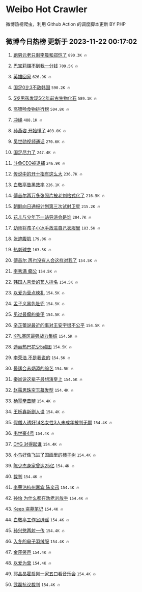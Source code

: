 # Weibo Hot Crawler 



微博热榜爬虫，利用 Github Action 的调度脚本更新 BY PHP 


## 微博今日热榜 更新于 2023-11-22 00:17:02 
1. [跑男元老只剩李晨和郑恺了](https://s.weibo.com/weibo?q=%23%E8%B7%91%E7%94%B7%E5%85%83%E8%80%81%E5%8F%AA%E5%89%A9%E6%9D%8E%E6%99%A8%E5%92%8C%E9%83%91%E6%81%BA%E4%BA%86%23&t=31&band_rank=1&Refer=top) `890.3K 🔥` 

1. [巴宝莉赚不到我一分钱](https://s.weibo.com/weibo?q=%E5%B7%B4%E5%AE%9D%E8%8E%89%E8%B5%9A%E4%B8%8D%E5%88%B0%E6%88%91%E4%B8%80%E5%88%86%E9%92%B1&t=31&band_rank=2&Refer=top) `709.5K 🔥` 

1. [英雄回家](https://s.weibo.com/weibo?q=%23%E8%8B%B1%E9%9B%84%E5%9B%9E%E5%AE%B6%23&t=31&band_rank=3&Refer=top) `626.9K 🔥` 

1. [国足0比3不敌韩国](https://s.weibo.com/weibo?q=%E5%9B%BD%E8%B6%B30%E6%AF%943%E4%B8%8D%E6%95%8C%E9%9F%A9%E5%9B%BD&t=31&band_rank=4&Refer=top) `590.2K 🔥` 

1. [5岁男孩发现5亿年前古生物化石](https://s.weibo.com/weibo?q=%235%E5%B2%81%E7%94%B7%E5%AD%A9%E5%8F%91%E7%8E%B05%E4%BA%BF%E5%B9%B4%E5%89%8D%E5%8F%A4%E7%94%9F%E7%89%A9%E5%8C%96%E7%9F%B3%23&t=31&band_rank=5&Refer=top) `589.1K 🔥` 

1. [高嘌呤食物排行榜](https://s.weibo.com/weibo?q=%E9%AB%98%E5%98%8C%E5%91%A4%E9%A3%9F%E7%89%A9%E6%8E%92%E8%A1%8C%E6%A6%9C&t=31&band_rank=6&Refer=top) `504.8K 🔥` 

1. [冲绳](https://s.weibo.com/weibo?q=%E5%86%B2%E7%BB%B3&t=31&band_rank=7&Refer=top) `488.1K 🔥` 

1. [孙燕姿 开始懂了](https://s.weibo.com/weibo?q=%E5%AD%99%E7%87%95%E5%A7%BF%20%E5%BC%80%E5%A7%8B%E6%87%82%E4%BA%86&t=31&band_rank=8&Refer=top) `403.0K 🔥` 

1. [吴世勋视频通话](https://s.weibo.com/weibo?q=%23%E5%90%B4%E4%B8%96%E5%8B%8B%E8%A7%86%E9%A2%91%E9%80%9A%E8%AF%9D%23&t=31&band_rank=9&Refer=top) `270.6K 🔥` 

1. [国足尽力了](https://s.weibo.com/weibo?q=%23%E5%9B%BD%E8%B6%B3%E5%B0%BD%E5%8A%9B%E4%BA%86%23&t=31&band_rank=10&Refer=top) `247.4K 🔥` 

1. [斗鱼CEO被逮捕](https://s.weibo.com/weibo?q=%23%E6%96%97%E9%B1%BCCEO%E8%A2%AB%E9%80%AE%E6%8D%95%23&t=31&band_rank=11&Refer=top) `246.9K 🔥` 

1. [传说中的开十指有这么大](https://s.weibo.com/weibo?q=%E4%BC%A0%E8%AF%B4%E4%B8%AD%E7%9A%84%E5%BC%80%E5%8D%81%E6%8C%87%E6%9C%89%E8%BF%99%E4%B9%88%E5%A4%A7&t=31&band_rank=12&Refer=top) `236.7K 🔥` 

1. [白敬亭告黑效率](https://s.weibo.com/weibo?q=%23%E7%99%BD%E6%95%AC%E4%BA%AD%E5%91%8A%E9%BB%91%E6%95%88%E7%8E%87%23&t=31&band_rank=13&Refer=top) `226.1K 🔥` 

1. [傅首尔两万多张照片被老刘格式化了](https://s.weibo.com/weibo?q=%23%E5%82%85%E9%A6%96%E5%B0%94%E4%B8%A4%E4%B8%87%E5%A4%9A%E5%BC%A0%E7%85%A7%E7%89%87%E8%A2%AB%E8%80%81%E5%88%98%E6%A0%BC%E5%BC%8F%E5%8C%96%E4%BA%86%23&t=31&band_rank=14&Refer=top) `216.5K 🔥` 

1. [朝鲜向日通报计划第三次试射卫星](https://s.weibo.com/weibo?q=%23%E6%9C%9D%E9%B2%9C%E5%90%91%E6%97%A5%E9%80%9A%E6%8A%A5%E8%AE%A1%E5%88%92%E7%AC%AC%E4%B8%89%E6%AC%A1%E8%AF%95%E5%B0%84%E5%8D%AB%E6%98%9F%23&t=31&band_rank=15&Refer=top) `215.2K 🔥` 

1. [花儿与少年下一站导游会是谁](https://s.weibo.com/weibo?q=%23%E8%8A%B1%E5%84%BF%E4%B8%8E%E5%B0%91%E5%B9%B4%E4%B8%8B%E4%B8%80%E7%AB%99%E5%AF%BC%E6%B8%B8%E4%BC%9A%E6%98%AF%E8%B0%81%23&t=31&band_rank=16&Refer=top) `204.7K 🔥` 

1. [幼师将孩子小冰手放进自己衣服里](https://s.weibo.com/weibo?q=%23%E5%B9%BC%E5%B8%88%E5%B0%86%E5%AD%A9%E5%AD%90%E5%B0%8F%E5%86%B0%E6%89%8B%E6%94%BE%E8%BF%9B%E8%87%AA%E5%B7%B1%E8%A1%A3%E6%9C%8D%E9%87%8C%23&t=31&band_rank=17&Refer=top) `183.5K 🔥` 

1. [张遮腹肌](https://s.weibo.com/weibo?q=%23%E5%BC%A0%E9%81%AE%E8%85%B9%E8%82%8C%23&t=31&band_rank=18&Refer=top) `179.0K 🔥` 

1. [热刺球衣](https://s.weibo.com/weibo?q=%E7%83%AD%E5%88%BA%E7%90%83%E8%A1%A3&t=31&band_rank=19&Refer=top) `163.5K 🔥` 

1. [傅首尔 再也没有人会这样对我了](https://s.weibo.com/weibo?q=%E5%82%85%E9%A6%96%E5%B0%94%20%E5%86%8D%E4%B9%9F%E6%B2%A1%E6%9C%89%E4%BA%BA%E4%BC%9A%E8%BF%99%E6%A0%B7%E5%AF%B9%E6%88%91%E4%BA%86&t=31&band_rank=20&Refer=top) `154.5K 🔥` 

1. [李秀满 癫公](https://s.weibo.com/weibo?q=%E6%9D%8E%E7%A7%80%E6%BB%A1%20%E7%99%AB%E5%85%AC&t=31&band_rank=21&Refer=top) `154.5K 🔥` 

1. [韩国人喜爱的艺人排名](https://s.weibo.com/weibo?q=%23%E9%9F%A9%E5%9B%BD%E4%BA%BA%E5%96%9C%E7%88%B1%E7%9A%84%E8%89%BA%E4%BA%BA%E6%8E%92%E5%90%8D%23&t=31&band_rank=22&Refer=top) `154.5K 🔥` 

1. [以爱为营点映礼](https://s.weibo.com/weibo?q=%23%E4%BB%A5%E7%88%B1%E4%B8%BA%E8%90%A5%E7%82%B9%E6%98%A0%E7%A4%BC%23&t=31&band_rank=23&Refer=top) `154.5K 🔥` 

1. [孟子义黑色肚兜](https://s.weibo.com/weibo?q=%23%E5%AD%9F%E5%AD%90%E4%B9%89%E9%BB%91%E8%89%B2%E8%82%9A%E5%85%9C%23&t=31&band_rank=24&Refer=top) `154.5K 🔥` 

1. [见过最癫的美甲](https://s.weibo.com/weibo?q=%E8%A7%81%E8%BF%87%E6%9C%80%E7%99%AB%E7%9A%84%E7%BE%8E%E7%94%B2&t=31&band_rank=25&Refer=top) `154.5K 🔥` 

1. [辛芷蕾说最近的事对王安宇很不公平](https://s.weibo.com/weibo?q=%23%E8%BE%9B%E8%8A%B7%E8%95%BE%E8%AF%B4%E6%9C%80%E8%BF%91%E7%9A%84%E4%BA%8B%E5%AF%B9%E7%8E%8B%E5%AE%89%E5%AE%87%E5%BE%88%E4%B8%8D%E5%85%AC%E5%B9%B3%23&t=31&band_rank=26&Refer=top) `154.5K 🔥` 

1. [KPL赛区最强战力集结](https://s.weibo.com/weibo?q=%23KPL%E8%B5%9B%E5%8C%BA%E6%9C%80%E5%BC%BA%E6%88%98%E5%8A%9B%E9%9B%86%E7%BB%93%23&t=31&band_rank=27&Refer=top) `154.5K 🔥` 

1. [迪丽热巴花少5动图](https://s.weibo.com/weibo?q=%23%E8%BF%AA%E4%B8%BD%E7%83%AD%E5%B7%B4%E8%8A%B1%E5%B0%915%E5%8A%A8%E5%9B%BE%23&t=31&band_rank=28&Refer=top) `154.5K 🔥` 

1. [李荣浩 不是我说的](https://s.weibo.com/weibo?q=%E6%9D%8E%E8%8D%A3%E6%B5%A9%20%E4%B8%8D%E6%98%AF%E6%88%91%E8%AF%B4%E7%9A%84&t=31&band_rank=29&Refer=top) `154.5K 🔥` 

1. [最适合苏炳添的综艺](https://s.weibo.com/weibo?q=%E6%9C%80%E9%80%82%E5%90%88%E8%8B%8F%E7%82%B3%E6%B7%BB%E7%9A%84%E7%BB%BC%E8%89%BA&t=31&band_rank=30&Refer=top) `154.5K 🔥` 

1. [秦岚说这辈子最想演皇上](https://s.weibo.com/weibo?q=%23%E7%A7%A6%E5%B2%9A%E8%AF%B4%E8%BF%99%E8%BE%88%E5%AD%90%E6%9C%80%E6%83%B3%E6%BC%94%E7%9A%87%E4%B8%8A%23&t=31&band_rank=31&Refer=top) `154.5K 🔥` 

1. [赵露思珠帘玉幕发型](https://s.weibo.com/weibo?q=%23%E8%B5%B5%E9%9C%B2%E6%80%9D%E7%8F%A0%E5%B8%98%E7%8E%89%E5%B9%95%E5%8F%91%E5%9E%8B%23&t=31&band_rank=32&Refer=top) `154.4K 🔥` 

1. [杨幂拳击辫](https://s.weibo.com/weibo?q=%E6%9D%A8%E5%B9%82%E6%8B%B3%E5%87%BB%E8%BE%AB&t=31&band_rank=33&Refer=top) `154.4K 🔥` 

1. [王栎鑫新剧人设](https://s.weibo.com/weibo?q=%E7%8E%8B%E6%A0%8E%E9%91%AB%E6%96%B0%E5%89%A7%E4%BA%BA%E8%AE%BE&t=31&band_rank=34&Refer=top) `154.4K 🔥` 

1. [假僧人诱奸14名女性3人未成年被判无期](https://s.weibo.com/weibo?q=%23%E5%81%87%E5%83%A7%E4%BA%BA%E8%AF%B1%E5%A5%B814%E5%90%8D%E5%A5%B3%E6%80%A73%E4%BA%BA%E6%9C%AA%E6%88%90%E5%B9%B4%E8%A2%AB%E5%88%A4%E6%97%A0%E6%9C%9F%23&t=31&band_rank=35&Refer=top) `154.4K 🔥` 

1. [韦世豪4号](https://s.weibo.com/weibo?q=%E9%9F%A6%E4%B8%96%E8%B1%AA4%E5%8F%B7&t=31&band_rank=36&Refer=top) `154.4K 🔥` 

1. [DYG 对得起谁](https://s.weibo.com/weibo?q=DYG%20%E5%AF%B9%E5%BE%97%E8%B5%B7%E8%B0%81&t=31&band_rank=37&Refer=top) `154.4K 🔥` 

1. [小鸟好像飞进了国画里的柿子树](https://s.weibo.com/weibo?q=%23%E5%B0%8F%E9%B8%9F%E5%A5%BD%E5%83%8F%E9%A3%9E%E8%BF%9B%E4%BA%86%E5%9B%BD%E7%94%BB%E9%87%8C%E7%9A%84%E6%9F%BF%E5%AD%90%E6%A0%91%23&t=31&band_rank=38&Refer=top) `154.4K 🔥` 

1. [陈少杰身家曾达25亿](https://s.weibo.com/weibo?q=%23%E9%99%88%E5%B0%91%E6%9D%B0%E8%BA%AB%E5%AE%B6%E6%9B%BE%E8%BE%BE25%E4%BA%BF%23&t=31&band_rank=39&Refer=top) `154.4K 🔥` 

1. [裁判](https://s.weibo.com/weibo?q=%E8%A3%81%E5%88%A4&t=31&band_rank=40&Refer=top) `154.4K 🔥` 

1. [李荣浩杭州嘉宾 陈奕迅](https://s.weibo.com/weibo?q=%E6%9D%8E%E8%8D%A3%E6%B5%A9%E6%9D%AD%E5%B7%9E%E5%98%89%E5%AE%BE%20%E9%99%88%E5%A5%95%E8%BF%85&t=31&band_rank=41&Refer=top) `154.4K 🔥` 

1. [孙怡 为什么都在劝老刘放手](https://s.weibo.com/weibo?q=%E5%AD%99%E6%80%A1%20%E4%B8%BA%E4%BB%80%E4%B9%88%E9%83%BD%E5%9C%A8%E5%8A%9D%E8%80%81%E5%88%98%E6%94%BE%E6%89%8B&t=31&band_rank=42&Refer=top) `154.4K 🔥` 

1. [Keep 盗墓笔记](https://s.weibo.com/weibo?q=Keep%20%E7%9B%97%E5%A2%93%E7%AC%94%E8%AE%B0&t=31&band_rank=43&Refer=top) `154.4K 🔥` 

1. [白敬亭工作室辟谣](https://s.weibo.com/weibo?q=%E7%99%BD%E6%95%AC%E4%BA%AD%E5%B7%A5%E4%BD%9C%E5%AE%A4%E8%BE%9F%E8%B0%A3&t=31&band_rank=44&Refer=top) `154.4K 🔥` 

1. [孙兴慜两射一传](https://s.weibo.com/weibo?q=%23%E5%AD%99%E5%85%B4%E6%85%9C%E4%B8%A4%E5%B0%84%E4%B8%80%E4%BC%A0%23&t=31&band_rank=45&Refer=top) `154.4K 🔥` 

1. [入冬的电子羽绒服](https://s.weibo.com/weibo?q=%E5%85%A5%E5%86%AC%E7%9A%84%E7%94%B5%E5%AD%90%E7%BE%BD%E7%BB%92%E6%9C%8D&t=31&band_rank=46&Refer=top) `154.4K 🔥` 

1. [金莎笑声](https://s.weibo.com/weibo?q=%23%E9%87%91%E8%8E%8E%E7%AC%91%E5%A3%B0%23&t=31&band_rank=47&Refer=top) `154.4K 🔥` 

1. [以爱为营](https://s.weibo.com/weibo?q=%E4%BB%A5%E7%88%B1%E4%B8%BA%E8%90%A5&t=31&band_rank=48&Refer=top) `154.4K 🔥` 

1. [郭晶晶霍启刚一家五口看音乐会](https://s.weibo.com/weibo?q=%23%E9%83%AD%E6%99%B6%E6%99%B6%E9%9C%8D%E5%90%AF%E5%88%9A%E4%B8%80%E5%AE%B6%E4%BA%94%E5%8F%A3%E7%9C%8B%E9%9F%B3%E4%B9%90%E4%BC%9A%23&t=31&band_rank=49&Refer=top) `154.4K 🔥` 

1. [武磊抗议裁判](https://s.weibo.com/weibo?q=%23%E6%AD%A6%E7%A3%8A%E6%8A%97%E8%AE%AE%E8%A3%81%E5%88%A4%23&t=31&band_rank=50&Refer=top) `154.4K 🔥` 

